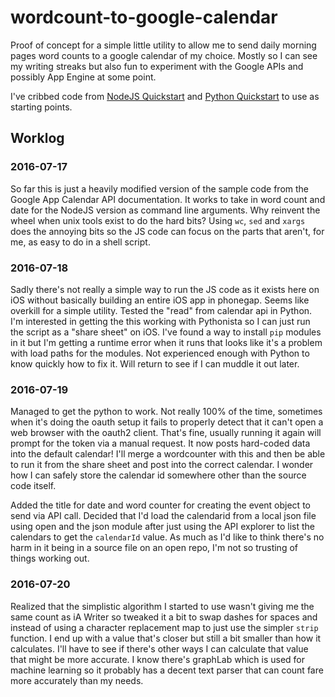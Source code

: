# wordcount-to-google-calendar

Proof of concept for a simple little utility to allow me to send daily morning pages word counts to a google calendar of my choice. Mostly so I can see my writing streaks but also fun to experiment with the Google APIs and possibly App Engine at some point.

I've cribbed code from [NodeJS Quickstart](https://developers.google.com/google-apps/calendar/quickstart/nodejs) and [Python Quickstart](https://developers.google.com/google-apps/calendar/quickstart/python) to use as starting points.

## Worklog
### 2016-07-17
So far this is just a heavily modified version of the sample code from the Google App Calendar API documentation. It works to take in word count and date for the NodeJS version as command line arguments. Why reinvent the wheel when unix tools exist to do the hard bits? Using `wc`, `sed` and `xargs` does the annoying bits so the JS code can focus on the parts that aren't, for me, as easy to do in a shell script.

### 2016-07-18 
Sadly there's not really a simple way to run the JS code as it exists here on iOS without basically building an entire iOS app in phonegap. Seems like overkill for a simple utility.
Tested the "read" from calendar api in Python. I'm interested in getting the this working with Pythonista so I can just run the script as a "share sheet" on iOS. I've found a way to install `pip` modules in it but I'm getting a runtime error when it runs that looks like it's a problem with load paths for the modules. Not experienced enough with Python to know quickly how to fix it. Will return to see if I can muddle it out later.

### 2016-07-19
Managed to get the python to work. Not really 100% of the time, sometimes when it's doing the oauth setup it fails to properly detect that it can't open a web browser with the oauth2 client. That's fine, usually running it again will prompt for the token via a manual request. It now posts hard-coded data into the default calendar! I'll merge a wordcounter with this and then be able to run it from the share sheet and post into the correct calendar. I wonder how I can safely store the calendar id somewhere other than the source code itself.

Added the title for date and word counter for creating the event object to send via API call. Decided that I'd load the calendarid from a local json file using open and the json module after just using the API explorer to list the calendars to get the `calendarId` value. As much as I'd like to think there's no harm in it being in a source file on an open repo, I'm not so trusting of things working out.

### 2016-07-20
Realized that the simplistic algorithm I started to use wasn't giving me the same count as iA Writer so tweaked it a bit to swap dashes for spaces and instead of using a character replacement map to just use the simpler `strip` function. I end up with a value that's closer but still a bit smaller than how it calculates. I'll have to see if there's other ways I can calculate that value that might be more accurate. I know there's graphLab which is used for machine learning so it probably has a decent text parser that can count fare more accurately than my needs.